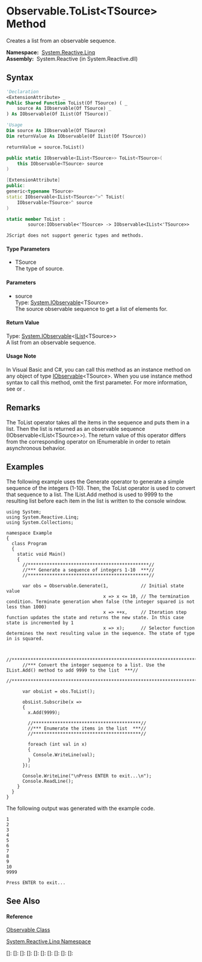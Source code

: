 # Observable.ToList\<TSource\> Method

Creates a list from an observable sequence.

**Namespace:**  [System.Reactive.Linq](System.Reactive.Linq\System.Reactive.Linq.md)  
**Assembly:**  System.Reactive (in System.Reactive.dll)

## Syntax

```vb
'Declaration
<ExtensionAttribute> _
Public Shared Function ToList(Of TSource) ( _
    source As IObservable(Of TSource) _
) As IObservable(Of IList(Of TSource))
```

```vb
'Usage
Dim source As IObservable(Of TSource)
Dim returnValue As IObservable(Of IList(Of TSource))

returnValue = source.ToList()
```

```csharp
public static IObservable<IList<TSource>> ToList<TSource>(
    this IObservable<TSource> source
)
```

```c++
[ExtensionAttribute]
public:
generic<typename TSource>
static IObservable<IList<TSource>^>^ ToList(
    IObservable<TSource>^ source
)
```

```fsharp
static member ToList : 
        source:IObservable<'TSource> -> IObservable<IList<'TSource>> 
```

```jscript
JScript does not support generic types and methods.
```

#### Type Parameters

- TSource  
  The type of source.

#### Parameters

- source  
  Type: [System.IObservable](https://msdn.microsoft.com/en-us/library/Dd990377)\<TSource\>  
  The source observable sequence to get a list of elements for.

#### Return Value

Type: [System.IObservable](https://msdn.microsoft.com/en-us/library/Dd990377)\<[IList](https://msdn.microsoft.com/en-us/library/5y536ey6)\<TSource\>\>  
A list from an observable sequence.

#### Usage Note

In Visual Basic and C\#, you can call this method as an instance method on any object of type [IObservable](https://msdn.microsoft.com/en-us/library/Dd990377)\<TSource\>. When you use instance method syntax to call this method, omit the first parameter. For more information, see [](https://msdn.microsoft.com/en-us/library/Bb384936) or [](https://msdn.microsoft.com/en-us/library/Bb383977).

## Remarks

The ToList operator takes all the items in the sequence and puts them in a list. Then the list is returned as an observable sequence (IObservable\<IList\<TSource\>\>). The return value of this operator differs from the corresponding operator on IEnumerable in order to retain asynchronous behavior.

## Examples

The following example uses the Generate operator to generate a simple sequence of the integers (1-10). Then, the ToList operator is used to convert that sequence to a list. The IList.Add method is used to 9999 to the resulting list before each item in the list is written to the console window.

    using System;
    using System.Reactive.Linq;
    using System.Collections;
    
    namespace Example
    {
      class Program
      {
        static void Main()
        {
          //*********************************************//
          //*** Generate a sequence of integers 1-10  ***//
          //*********************************************//
    
          var obs = Observable.Generate(1,            // Initial state value
                                        x => x <= 10, // The termination condition. Terminate generation when false (the integer squared is not less than 1000)
                                        x => ++x,     // Iteration step function updates the state and returns the new state. In this case state is incremented by 1 
                                        x => x);      // Selector function determines the next resulting value in the sequence. The state of type in is squared.
    
    
          //***************************************************************************************************//
          //*** Convert the integer sequence to a list. Use the IList.Add() method to add 9999 to the list  ***//
          //***************************************************************************************************//
    
          var obsList = obs.ToList();
    
          obsList.Subscribe(x => 
          {
            x.Add(9999);
    
            //****************************************//
            //*** Enumerate the items in the list  ***//
            //****************************************//
    
            foreach (int val in x)
            {
              Console.WriteLine(val);
            }
          });
    
          Console.WriteLine("\nPress ENTER to exit...\n");
          Console.ReadLine();
        }
      }
    }

The following output was generated with the example code.

    1
    2
    3
    4
    5
    6
    7
    8
    9
    10
    9999
    
    Press ENTER to exit...

## See Also

#### Reference

[Observable Class](Observable\Observable.md)

[System.Reactive.Linq Namespace](System.Reactive.Linq\System.Reactive.Linq.md)

[]: 
[]: 
[]: 
[]: 
[]: 
[]: 
[]: 
[]: 
[]: 
[]: 